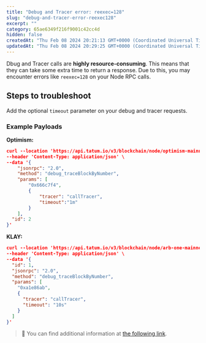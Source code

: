 ```yaml
---
title: "Debug and Tracer error: reexec=128"
slug: "debug-and-tracer-error-reexec128"
excerpt: ""
category: 65ae6349f216f9001c42cc4d
hidden: false
createdAt: "Thu Feb 08 2024 20:21:13 GMT+0000 (Coordinated Universal Time)"
updatedAt: "Thu Feb 08 2024 20:29:25 GMT+0000 (Coordinated Universal Time)"
---
```

Dbug and Tracer calls are **highly resource-consuming**. This means that they can take some extra time to return a response. Due to this, you may encounter errors like `reexec=128` on your Node RPC calls.

## Steps to troubleshoot

 Add the optional `timeout` parameter on your debug and tracer requests.

### Example Payloads

**Optimism:**

```json cURL
curl --location 'https://api.tatum.io/v3/blockchain/node/optimism-mainnet/{API_KEY}' \
--header 'Content-Type: application/json' \
--data '{
    "jsonrpc": "2.0",
    "method": "debug_traceBlockByNumber",
    "params": [
        "0x666c7f4",
        {
            "tracer": "callTracer",
            "timeout":"1m"
        }
    ],
  "id": 2
}'
```

**KLAY:**

```json cURL
curl --location 'https://api.tatum.io/v3/blockchain/node/arb-one-mainnet/{API_KEY}' \
--header 'Content-Type: application/json' \
--data '{
  "id": 1,
  "jsonrpc": "2.0",
  "method": "debug_traceBlockByNumber",
  "params": [
    "0xa1e86ab",
    {
      "tracer": "callTracer",
      "timeout": "10s"
    }
  ]
}'
```

> 📘 You can find additional information at [the following link](https://pkg.go.dev/time#ParseDuration).
